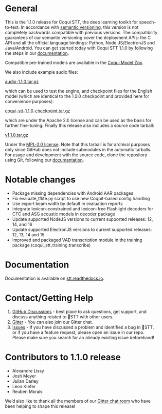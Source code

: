 # General

This is the 1.1.0 release for Coqui STT, the deep learning toolkit for speech-to-text. In accordance with [semantic versioning](https://semver.org/), this version is not completely backwards compatible with previous versions. The compatibility guarantees of our semantic versioning cover the deployment APIs: the C API and all the official language bindings: Python, Node.JS/ElectronJS and Java/Android. You can get started today with Coqui STT 1.1.0 by following the steps in our [documentation](https://stt.readthedocs.io/).

Compatible pre-trained models are available in the [Coqui Model Zoo](https://coqui.ai/models).

We also include example audio files:

[audio-1.1.0.tar.gz](https://github.com/coqui-ai/STT/releases/download/v1.1.0/audio-1.1.0.tar.gz)

which can be used to test the engine, and checkpoint files for the English model (which are identical to the 1.0.0 checkpoint and provided here for convenience purposes):

[coqui-stt-1.1.0-checkpoint.tar.gz](https://github.com/coqui-ai/STT/releases/download/v1.1.0/coqui-stt-1.1.0-checkpoint.tar.gz)

which are under the Apache 2.0 license and can be used as the basis for further fine-tuning. Finally this release also includes a source code tarball:

[v1.1.0.tar.gz](https://github.com/coqui-ai/STT/archive/v1.1.0.tar.gz)

Under the [MPL-2.0 license](https://www.mozilla.org/en-US/MPL/2.0/). Note that this tarball is for archival purposes only since GitHub does not include submodules in the automatic tarballs. For usage and development with the source code, clone the repository using Git, following our [documentation](https://stt.readthedocs.io/).

# Notable changes

 - Package missing dependencies with Android AAR packages
 - Fix evaluate_tflite.py script to use new Coqpit-based config handling
 - Use export beam width by default in evaluation reports
 - Integrate lexicon-constrained and lexicon-free Flashlight decoders for CTC and ASG acoustic models in decoder package
 - Update supported NodeJS versions to current supported releases: 12, 14, and 16
 - Update supported ElectronJS versions to current supported releases: 12, 13, 14 and 15
 - Improved and packaged VAD transcription module in the training package (coqui_stt_training.transcribe)

# Documentation

Documentation is available on [stt.readthedocs.io](https://stt.readthedocs.io/).

# Contact/Getting Help

1. [GitHub Discussions](https://github.com/coqui-ai/STT/discussions/) - best place to ask questions, get support, and discuss anything related to 🐸STT with other users.
3. [Gitter](https://gitter.im/coqui-ai/) - You can also join our Gitter chat.
4. [Issues](https://github.com/coqui-ai/STT/issues) - If you have discussed a problem and identified a bug in 🐸STT, or if you have a feature request, please open an issue in our repo. Please make sure you search for an already existing issue beforehand!

# Contributors to 1.1.0 release

 - Alexandre Lissy
 - Josh Meyer
 - Julian Darley
 - Leon Kiefer
 - Reuben Morais

We’d also like to thank all the members of our [Gitter chat room](https://gitter.im/coqui-ai/STT) who have been helping to shape this release!
